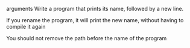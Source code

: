 arguments
Write a program that prints its name, followed by a new line.



If you rename the program, it will print the new name, without having to compile it again

You should not remove the path before the name of the program
